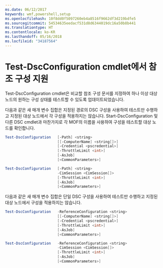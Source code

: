 ```yaml
---
ms.date: 06/12/2017
keywords: wmf,powershell,setup
ms.openlocfilehash: 10f8dd0f5097260eb4a8516f9662df3d219bdfe5
ms.sourcegitcommit: 54534635eedacf531d8d6344019dc16a50b8b441
ms.translationtype: HT
ms.contentlocale: ko-KR
ms.lasthandoff: 05/16/2018
ms.locfileid: "34187564"
---
```

# <a name="test-dscconfiguration-cmdlet-supports-reference-configurations"></a>Test-DscConfiguration cmdlet에서 참조 구성 지원

Test-DscConfiguration cmdlet은 비교할 참조 구성 문서를 지정하여 하나 이상 대상 노드의 원하는 구성 상태를 테스트할 수 있도록 업데이트되었습니다.

다음과 같은 새 매개 변수 집합은 지정된 경로의 DSC 구성을 사용하여 테스트만 수행하고 지정된 대상 노드에서 각 구성을 적용하지는 않습니다. Start-DscConfiguration 및 다른 DSC cmdlet과 마찬가지로 각 MOF의 이름을 사용하여 구성을 테스트할 대상 노드를 확인합니다.

```powershell
Test-DscConfiguration   [-Path] <string>
                        [[-ComputerName] <string[]>]
                        [-Credential <pscredential>]
                        [-ThrottleLimit <int>]
                        [-AsJob]
                        [<CommonParameters>]

Test-DscConfiguration   [-Path] <string>
                        -CimSession <CimSession[]>
                        [-ThrottleLimit <int>]
                        [-AsJob]
                        [<CommonParameters>]
```

다음과 같은 새 매개 변수 집합은 단일 DSC 구성을 사용하여 테스트만 수행하고 지정된 대상 노드에서 구성을 적용하지는 않습니다.

```powershell
Test-DscConfiguration   -ReferenceConfiguration <string>
                        [[-ComputerName] <string[]>]
                        [-Credential <pscredential>]
                        [-ThrottleLimit <int>]
                        [-AsJob]
                        [<CommonParameters>]

Test-DscConfiguration   -ReferenceConfiguration <string>
                        -CimSession <CimSession[]>
                        [-ThrottleLimit <int>]
                        [-AsJob]
                        [<CommonParameters>]
```
